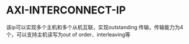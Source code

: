 # AXI-INTERCONNECT-IP
该ip可以实现多个主机和多个从机互联，实现outstanding 传输，传输能力为4个，可以支持主机读写为out of order、interleaving等
